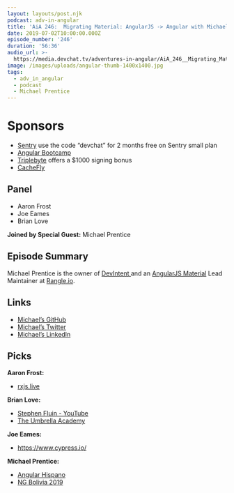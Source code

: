 ```yaml
---
layout: layouts/post.njk
podcast: adv-in-angular
title: 'AiA 246:  Migrating Material: AngularJS -> Angular with Michael Prentice'
date: 2019-07-02T10:00:00.000Z
episode_number: '246'
duration: '56:36'
audio_url: >-
  https://media.devchat.tv/adventures-in-angular/AiA_246__Migrating_Material_AngularJS_-_Angular_with_Michael_Prentice.mp3
image: /images/uploads/angular-thumb-1400x1400.jpg
tags:
  - adv_in_angular
  - podcast
  - Michael Prentice
---
```

# Sponsors

* [Sentry](https://sentry.io/welcome) use the code “devchat” for 2 months free on Sentry small plan
* [Angular Bootcamp](https://angularbootcamp.com/)
* [Triplebyte](triplebyte.com/angular) offers a $1000 signing bonus
* [CacheFly](https://www.cachefly.com)

## Panel

* Aaron Frost
* Joe Eames
* Brian Love

**Joined by Special Guest:** Michael Prentice

## Episode Summary

Michael Prentice is the owner of [DevIntent ](https://www.devintent.com/)and an [AngularJS Material](https://material.angularjs.org/) Lead Maintainer at [Rangle.io](https://rangle.io/). 

## Links

* [Michael’s GitHub](https://github.com/Splaktar)
* [Michael’s Twitter](https://twitter.com/splaktar?lang=en)
* [Michael’s LinkedIn](https://www.linkedin.com/in/michaellprentice)

## Picks

**Aaron Frost:**

* [rxjs.live](https://www.rxjs.live/)

**Brian Love:**

* [Stephen Fluin - YouTube](https://www.youtube.com/channel/UCI9syw9doBbaQzZ3b4WT6rA)
* [The Umbrella Academy](https://en.wikipedia.org/wiki/The_Umbrella_Academy_(TV_series))

**Joe Eames:**

* <https://www.cypress.io/>

**Michael Prentice:**

* [Angular Hispano](https://angular.lat/)
* [NG Bolivia 2019](https://ng-bolivia.org/)

